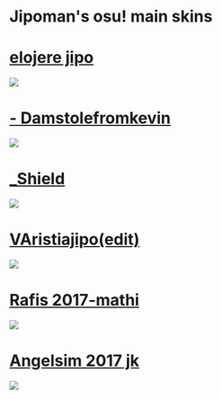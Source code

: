 # Jipoman's osu! main skins

# [elojere jipo](https://drive.google.com/uc?id=103GUW7ky68BxYnGR2m_JwrZDlc6wI3Yy&export=download)
![](https://i.imgur.com/eb7DHHW.jpg)

# [- Damstolefromkevin](https://drive.google.com/file/d/1Z34YjtKHoIzDkJMuNF9hQ9_Dns9Fc0Bt&export=download)
![](https://i.imgur.com/OJxdwYa.jpg)

# [_Shield](https://drive.google.com/file/d/14d-h3FmlFcz5suiS-OcYj5kBiu9m8rfF/view)
![](https://i.imgur.com/Uk9ut3G.jpeg)

# [VAristiajipo(edit)](https://drive.google.com/file/d/1gyzj9VSJla3aPPYhuP5aLmotxW6glrIY/view)
![](https://i.imgur.com/RugocGD.jpeg)

# [Rafis 2017-mathi](https://drive.google.com/file/d/1hb1m4XKV0sjIierJrDQWrluSLavidoup/view)
![](https://i.imgur.com/XxxnA7J.jpg)

# [Angelsim 2017 jk](https://drive.google.com/file/d/1oWENTK8ienVfbLTTp59YCD4eG42_NwFK/view)
![](https://i.imgur.com/jDUK2q1.png)

